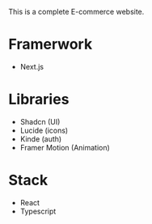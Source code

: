This is a complete E-commerce website.

# Framerwork

- Next.js

# Libraries

- Shadcn (UI)
- Lucide (icons)
- Kinde (auth)
- Framer Motion (Animation)

# Stack

- React
- Typescript
